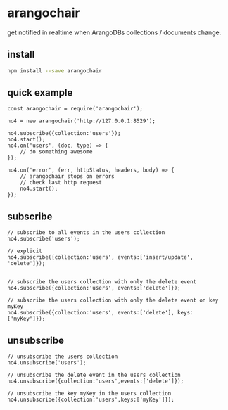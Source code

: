 # arangochair
get notified in realtime when ArangoDBs collections / documents change.

## install

```bash
npm install --save arangochair
```

## quick example

```es6
const arangochair = require('arangochair');

no4 = new arangochair('http://127.0.0.1:8529');

no4.subscribe({collection:'users'});
no4.start();
no4.on('users', (doc, type) => {
    // do something awesome
});

no4.on('error', (err, httpStatus, headers, body) => {
    // arangochair stops on errors
    // check last http request
    no4.start();
});
```

## subscribe

```es6
// subscribe to all events in the users collection
no4.subscribe('users');

// explicit
no4.subscribe({collection:'users', events:['insert/update', 'delete']});


// subscribe the users collection with only the delete event
no4.subscribe({collection:'users', events:['delete']});

// subscribe the users collection with only the delete event on key myKey
no4.subscribe({collection:'users', events:['delete'], keys:['myKey']});
```

## unsubscribe
```es6
// unsubscribe the users collection
no4.unsubscribe('users');

// unsubscribe the delete event in the users collection
no4.unsubscribe({collection:'users',events:['delete']});

// unsubscribe the key myKey in the users collection
no4.unsubscribe({collection:'users',keys:['myKey']});
```

